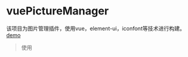 # vuePictureManager
该项目为图片管理插件，使用vue，element-ui，iconfont等技术进行构建。
[demo](https://trubasa.github.io/vuePictureManager/example/index.html)

> 使用

